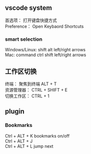 ## vscode system  
首选项： 打开键盘快捷方式  
Preference： Open Keybaord Shortcuts  



### smart selection
Windows/Linux:  shift alt left/right arrows  
Mac:            command ctrl shift left/right arrows



## 工作区切换
终端： 聚焦到终端         ALT + T  
资源管理器：             CTRL + SHIFT + E  
切换工作区：             CTRL + 1  


## plugin

### Bookmarks
Ctrl + ALT +  K    bookmarks on/off  
Ctrl + ALT +  J  
Ctrl + ALT +  L    jump next

